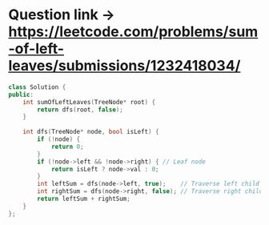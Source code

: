 # Question link -> https://leetcode.com/problems/sum-of-left-leaves/submissions/1232418034/

```cpp
class Solution {
public:
    int sumOfLeftLeaves(TreeNode* root) {
        return dfs(root, false);
    }
    
    int dfs(TreeNode* node, bool isLeft) {
        if (!node) {
            return 0;
        }
        if (!node->left && !node->right) { // Leaf node
            return isLeft ? node->val : 0;
        }
        int leftSum = dfs(node->left, true);    // Traverse left child
        int rightSum = dfs(node->right, false); // Traverse right child
        return leftSum + rightSum;
    }
};
````
